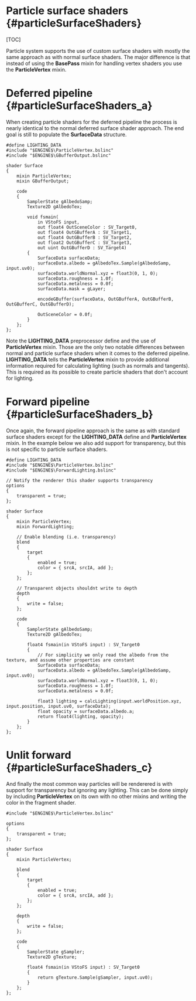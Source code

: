 Particle surface shaders					{#particleSurfaceShaders}
===============
[TOC]

Particle system supports the use of custom surface shaders with mostly the same approach as with normal surface shaders. The major difference is that instead of using the **BasePass** mixin for handling vertex shaders you use the **ParticleVertex** mixin.

# Deferred pipeline {#particleSurfaceShaders_a}
When creating particle shaders for the deferred pipeline the process is nearly identical to the normal deferred surface shader approach. The end goal is still to populate the **SurfaceData** structure.

~~~~~~~~~~~~~
#define LIGHTING_DATA
#include "$ENGINE$\ParticleVertex.bslinc"
#include "$ENGINE$\GBufferOutput.bslinc"

shader Surface
{
	mixin ParticleVertex;
	mixin GBufferOutput;

	code
	{
		SamplerState gAlbedoSamp;
		Texture2D gAlbedoTex;
	
		void fsmain(
			in VStoFS input, 
			out float4 OutSceneColor : SV_Target0,
			out float4 OutGBufferA : SV_Target1,
			out float4 OutGBufferB : SV_Target2,
			out float2 OutGBufferC : SV_Target3,
			out uint OutGBufferD : SV_Target4)
		{
			SurfaceData surfaceData;
			surfaceData.albedo = gAlbedoTex.Sample(gAlbedoSamp, input.uv0);
			surfaceData.worldNormal.xyz = float3(0, 1, 0);
			surfaceData.roughness = 1.0f;
			surfaceData.metalness = 0.0f;
			surfaceData.mask = gLayer;
			
			encodeGBuffer(surfaceData, OutGBufferA, OutGBufferB, OutGBufferC, OutGBufferD);
			
			OutSceneColor = 0.0f;
		}	
	};
};
~~~~~~~~~~~~~

Note the **LIGHTING_DATA** preprocessor define and the use of **ParticleVertex** mixin. Those are the only two notable differences between normal and particle surface shaders when it comes to the deferred pipeline. **LIGHTING_DATA** tells the **ParticleVertex** mixin to provide additional information required for calculating lighting (such as normals and tangents). This is required as its possible to create particle shaders that don't account for lighting.

# Forward pipeline {#particleSurfaceShaders_b}
Once again, the forward pipeline approach is the same as with standard surface shaders except for the **LIGHTING_DATA** define and **ParticleVertex** mixin. In the example below we also add support for transparency, but this is not specific to particle surface shaders.

~~~~~~~~~~~~~
#define LIGHTING_DATA
#include "$ENGINE$\ParticleVertex.bslinc"
#include "$ENGINE$\ForwardLighting.bslinc"

// Notify the renderer this shader supports transparency
options
{
	transparent = true;
};

shader Surface
{
	mixin ParticleVertex;
	mixin ForwardLighting;
	
	// Enable blending (i.e. transparency)
	blend
	{
		target	
		{
			enabled = true;
			color = { srcA, srcIA, add };
		};
	};	
	
	// Transparent objects shouldnt write to depth
	depth
	{
		write = false;
	};
	
	code
	{
		SamplerState gAlbedoSamp;
		Texture2D gAlbedoTex;
		
		float4 fsmain(in VStoFS input) : SV_Target0
		{
			// For simplicity we only read the albedo from the texture, and assume other properties are constant
			SurfaceData surfaceData;
			surfaceData.albedo = gAlbedoTex.Sample(gAlbedoSamp, input.uv0);
			surfaceData.worldNormal.xyz = float3(0, 1, 0);
			surfaceData.roughness = 1.0f;
			surfaceData.metalness = 0.0f;
			
			float3 lighting = calcLighting(input.worldPosition.xyz, input.position, input.uv0, surfaceData);
			float opacity = surfaceData.albedo.a;
			return float4(lighting, opacity);
		}	
	};
};
~~~~~~~~~~~~~

# Unlit forward {#particleSurfaceShaders_c}
And finally the most common way particles will be renderered is with support for transparency but ignoring any lighting. This can be done simply by including **ParticleVertex** on its own with no other mixins and writing the color in the fragment shader.

~~~~~~~~~~~~~
#include "$ENGINE$\ParticleVertex.bslinc"

options
{
	transparent = true;
};

shader Surface
{
	mixin ParticleVertex;

	blend
	{
		target	
		{
			enabled = true;
			color = { srcA, srcIA, add };
		};
	};	

	depth
	{
		write = false;
	};
	
	code
	{
		SamplerState gSampler;
		Texture2D gTexture;
		
		float4 fsmain(in VStoFS input) : SV_Target0
		{
			return gTexture.Sample(gSampler, input.uv0);
		}
	};
};
~~~~~~~~~~~~~
